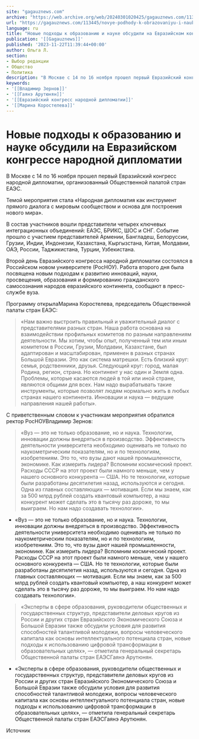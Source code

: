 ```yaml
---
site: "gagauznews.com"
archive: "https://web.archive.org/web/20240301020425/gagauznews.com/113445/novye-podhody-k-obrazovaniyu-i-nauke-obsudili-na-evrazijskom-kongresse-narodnoj-diplomatii.html"
url: "https://gagauznews.com/113445/novye-podhody-k-obrazovaniyu-i-nauke-obsudili-na-evrazijskom-kongresse-narodnoj-diplomatii.html"
language: ru
title: "Новые подходы к образованию и науке обсудили на Евразийском конгрессе народной дипломатии"
publication: '[[Gagauznews]]'
published: '2023-11-22T11:39:44+00:00'
author: Ольга Л.
section:
- Выбор редакции
- Общество
- Политика
description: "В Москве с 14 по 16 ноября прошел первый Евразийский конгресс народной дипломатии, организованный Общественной палатой стран ЕАЭС. Темой мероприятия стала «Народная дипломатия как инструмент прямого диалога с мировым сообществом и основа для построения нового мира». В состав участников вошли представители четырех ключевых интеграционных объединений: ЕАЭС, БРИКС, ШОС и СНГ. Событие прошло с участием представителей Армении, Бангладеш, Белоруссии, Грузии, Индии, Индонезии, Казахстана, Кыргызстана, Китая, Молдавии, ОАЭ, России, Таджикистана, Турции, Узбекистана. Второй день Евразийского конгресса народной дипломатии состоялся в Российском новом университете (РосНОУ). Работа второго дня была посвящена новым подходам к развитию инноваций, науки, просвещения, образования и формированию гражданского самосознания народов […]"
keywords:
- '[[Владимир Зернов]]'
- '[[Гаянэ Арутюнян]]'
- '[[Евразийский конгресс народной дипломатии]]'
- '[[Марина Коростелева]]'
---
```


# Новые подходы к образованию и науке обсудили на Евразийском конгрессе народной дипломатии

В Москве с 14 по 16 ноября прошел первый Евразийский конгресс народной дипломатии, организованный Общественной палатой стран ЕАЭС.

Темой мероприятия стала «Народная дипломатия как инструмент прямого диалога с мировым сообществом и основа для построения нового мира».

В состав участников вошли представители четырех ключевых интеграционных объединений: ЕАЭС, БРИКС, ШОС и СНГ. Событие прошло с участием представителей Армении, Бангладеш, Белоруссии, Грузии, Индии, Индонезии, Казахстана, Кыргызстана, Китая, Молдавии, ОАЭ, России, Таджикистана, Турции, Узбекистана.

Второй день Евразийского конгресса народной дипломатии состоялся в Российском новом университете (РосНОУ). Работа второго дня была посвящена новым подходам к развитию инноваций, науки, просвещения, образования и формированию гражданского самосознания народов евразийского континента, сообщают в пресс-службе вуза.

Программу открылаМарина Коростелева, председатель Общественной палаты стран ЕАЭС:

> «Нам важно выстроить правильный и уважительный диалог с представителями разных стран. Наша работа основана на взаимодействии профильных комитетов по разным направлениям деятельности. Мы хотим, чтобы опыт, полученный тем или иным комитетом в России, Грузии, Молдавии, Казахстане, был адаптирован и масштабирован, применен в разных странах Большой Евразии. Это как система матрешки. Есть близкий круг: семья, родственники, друзья. Следующий круг: город, малая Родина, регион, страна. Но континент у нас один и Земля одна. Проблемы, которые касаются людей в той или иной стране, являются общими для всех. Нам надо вырабатывать такие инструменты, которые позволят людям нормально жить в любых странах нашего континента. Инновации и наука — ведущие направления нашей работы».

С приветственным словом к участникам мероприятия обратился ректор РосНОУВладимир Зернов:

> «Вуз — это не только образование, но и наука. Технологии, инновации должны внедряться в производство. Эффективность деятельности университета необходимо оценивать не только по наукометрическим показателям, но и по технологиям, изобретениям. Это то, что вузы дают нашей промышленности, экономике. Как измерить лидера? Вспомним космический проект. Расходы СССР на этот проект были намного меньше, чем у нашего основного конкурента — США. Но те технологии, которые были разработаны десятилетия назад, используются и сегодня. Одна из главных составляющих — мотивация. Если мы знаем, как за 500 млрд рублей создать квантовый компьютер, а наш конкурент может сделать это в тысячу раз дороже, то мы выиграем. Но нам надо создавать технологии».

- «Вуз — это не только образование, но и наука. Технологии, инновации должны внедряться в производство. Эффективность деятельности университета необходимо оценивать не только по наукометрическим показателям, но и по технологиям, изобретениям. Это то, что вузы дают нашей промышленности, экономике. Как измерить лидера? Вспомним космический проект. Расходы СССР на этот проект были намного меньше, чем у нашего основного конкурента — США. Но те технологии, которые были разработаны десятилетия назад, используются и сегодня. Одна из главных составляющих — мотивация. Если мы знаем, как за 500 млрд рублей создать квантовый компьютер, а наш конкурент может сделать это в тысячу раз дороже, то мы выиграем. Но нам надо создавать технологии».

> «Эксперты в сфере образования, руководители общественных и государственных структур, представители деловых кругов из России и других стран Евразийского Экономического Союза и Большой Евразии также обсудили условия для развития способностей талантливой молодежи, вопросы человеческого капитала как основы интеллектуального потенциала стран, новые подходы к использованию цифровой трансформации в образовательных целях», — отметила генеральный секретарь Общественной палаты стран ЕАЭСГаянэ Арутюнян.

- «Эксперты в сфере образования, руководители общественных и государственных структур, представители деловых кругов из России и других стран Евразийского Экономического Союза и Большой Евразии также обсудили условия для развития способностей талантливой молодежи, вопросы человеческого капитала как основы интеллектуального потенциала стран, новые подходы к использованию цифровой трансформации в образовательных целях», — отметила генеральный секретарь Общественной палаты стран ЕАЭСГаянэ Арутюнян.

Источник
